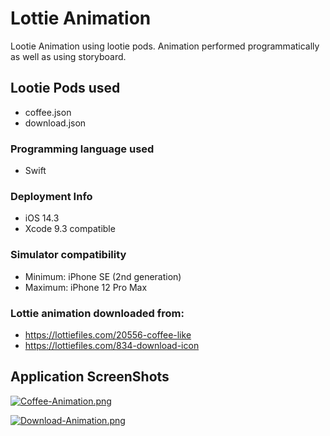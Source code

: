 # Lottie Animation

Lootie Animation using lootie pods. Animation performed programmatically as well as using storyboard.

## Lootie Pods used
- coffee.json
- download.json

### Programming language used
- Swift

### Deployment Info
- iOS 14.3
- Xcode 9.3 compatible

### Simulator compatibility
- Minimum: iPhone SE (2nd generation)
- Maximum: iPhone 12 Pro Max

### Lottie animation downloaded from:
- https://lottiefiles.com/20556-coffee-like
- https://lottiefiles.com/834-download-icon

## Application ScreenShots

[![Coffee-Animation.png](https://i.postimg.cc/85Tq8fs2/Coffee-Animation.png)](https://postimg.cc/1gYWwtGB)

[![Download-Animation.png](https://i.postimg.cc/9XDjcTL2/Download-Animation.png)](https://postimg.cc/pyMSZ9Nc)
